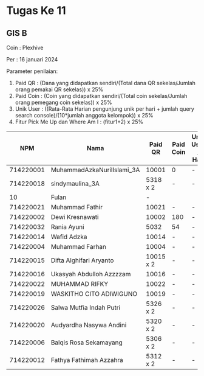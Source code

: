 # Tugas Ke 11

## GIS B
Coin : Plexhive

Per : 16 januari 2024

Parameter penilaian:
1. Paid QR : (Dana yang didapatkan sendiri/(Total dana QR sekelas/Jumlah orang pemakai QR sekelas))  x  25%
2. Paid Coin : (Coin yang didapatkan sendiri/(Total coin sekelas/Jumlah orang pemegang coin sekelas))  x  25%
3. Unik User : ((Rata-Rata Harian pengunjung unik per hari + jumlah query search console)/(10*jumlah anggota kelompok)) x 25%
4. Fitur Pick Me Up dan Where Am I : (fitur1+2) x 25%


| NPM | Nama | Paid QR | Paid Coin | Unik User / Hari | CSS Mobile Friendly | Fitur Where Am I | Fitur Pick Me Up | 
|----------|----------|----------|----------|----------|----------|----------|----------|
| 714220001 | MuhammadAzkaNurilIslami_3A   | 10001 | 0 | - | - | - | 0 |
| 714220018 | sindymaulina_3A | 5318 x 2| - | - | - | 25 | 25 |
| 10 | Fulan | -
| 714220021 | Muhammad Fathir | 10021 | - | - | - | - | - | 
| 714220002 | Dewi Kresnawati | 10002 | 180 | - | - | - | - | 
| 714220032 | Rania Ayuni | 5032 | 54 | - | - | - | - | 
| 714220014 | Wafid Adzka | 10014 | - | - | - | - | - | 
| 714220004 | Muhammad Farhan | 10004 | - | - | - | - | - | 
| 714220015 | Difta Alghifari Aryanto | 10015 x 2 | - | - | - | 0 | 0 |
| 714220016 | Ukasyah Abdulloh Azzzzam | 10016 | - | - | - | 0 | 0 |
| 714220022 | MUHAMMAD RIFKY | 10022 | - | - | - | 0 | 0 |
| 714220019 | WASKITHO CITO ADIWIGUNO | 10019 | - | - | - | 0 | 0 |
| 714220026 | Salwa Mutfia Indah Putri | 5326 x 2 | - | - | - | 0 | 0 |
| 714220020 | Audyardha Nasywa Andini | 5320 x 2 | - | - | - | 0 | 0 |
| 714220006 | Balqis Rosa Sekamayang | 5306 x 2 | - | - | - | 0 | 0 |
| 714220012 | Fathya Fathimah Azzahra | 5312 x 2 | - | - | - | 0 | 0 |
